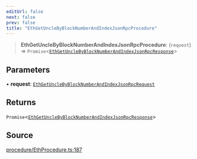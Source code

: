 ```yaml
---
editUrl: false
next: false
prev: false
title: "EthGetUncleByBlockNumberAndIndexJsonRpcProcedure"
---
```


> **EthGetUncleByBlockNumberAndIndexJsonRpcProcedure**: (`request`) => `Promise`\<[`EthGetUncleByBlockNumberAndIndexJsonRpcResponse`](/reference/tevm/procedures-types/type-aliases/ethgetunclebyblocknumberandindexjsonrpcresponse/)\>

## Parameters

• **request**: [`EthGetUncleByBlockNumberAndIndexJsonRpcRequest`](/reference/tevm/procedures-types/type-aliases/ethgetunclebyblocknumberandindexjsonrpcrequest/)

## Returns

`Promise`\<[`EthGetUncleByBlockNumberAndIndexJsonRpcResponse`](/reference/tevm/procedures-types/type-aliases/ethgetunclebyblocknumberandindexjsonrpcresponse/)\>

## Source

[procedure/EthProcedure.ts:187](https://github.com/evmts/tevm-monorepo/blob/main/packages/procedures-types/src/procedure/EthProcedure.ts#L187)

